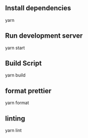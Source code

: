 
## Install dependencies

yarn

## Run development server

yarn start

## Build Script

yarn build

## format prettier

yarn format

## linting

yarn lint
